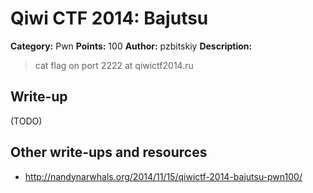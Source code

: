 # Qiwi CTF 2014: Bajutsu

**Category:** Pwn
**Points:** 100
**Author:** pzbitskiy
**Description:**

> cat flag on port 2222 at qiwictf2014.ru

## Write-up

(TODO)

## Other write-ups and resources

* <http://nandynarwhals.org/2014/11/15/qiwictf-2014-bajutsu-pwn100/>
